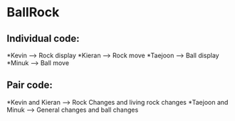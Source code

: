 # BallRock

## Individual code:
*Kevin --> Rock display
*Kieran --> Rock move
*Taejoon --> Ball display
*Minuk --> Ball move


## Pair code:
*Kevin and Kieran --> Rock Changes and living rock changes
*Taejoon and Minuk --> General changes and ball changes
